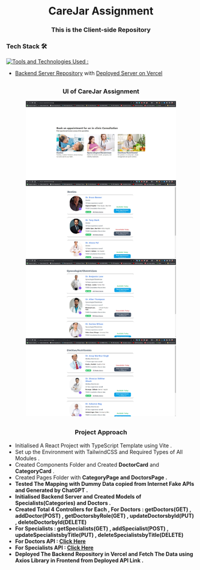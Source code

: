 <h1 align='center'>CareJar Assignment</h1>

<h3 align='center'>This is the Client-side Repository</h3>

### Tech Stack  🛠 
[![Tools and Technologies Used : ](https://skillicons.dev/icons?i=react,nodejs,express,mongodb,tailwind,ts,js,postman,html,css)](https://skillicons.dev)

- [Backend Server Repository](https://github.com/soumyarajbag/CareJar-Server) with [Deployed Server on Vercel](https://care-jar-server.vercel.app/) 


## <h3 align='center'> UI of  CareJar Assignment </h3>
<p align='center'>
<img src="UI/First_Screen.jpg" alt="Screenshot of First_Screen" width="400">
<img src="UI/Dentist_Screen.jpg" alt="Screenshot of Dentist_Screen" width="400">
<img src="UI/Gynec_Screen.jpg" alt="Screenshot of Gynec_Screen" width="400">
<img src="UI/Diet_Screen.jpg" alt="Screenshot of Diet_Screen.jpg" width="400">
<p>

## <h3 align='center'> Project Approach </h3>
- Initialised A React Project with TypeScript Template using Vite .
- Set up the Environment with TailwindCSS and Required Types of All Modules .
- Created Components Folder and Created <b>DoctorCard</b> and <b>CategoryCard</b> .
- Created Pages Folder with <b>CategoryPage<b> and <b>DoctorsPage<b> .
- Tested The Mapping with Dummy Data copied from Internet Fake APIs and Generated by ChatGPT .
- Initialised Backend Server and Created Models of <b>Specialists(Categories)</b> and <b>Doctors</b> .
- Created Total 4 Controllers for Each , For Doctors : <b>getDoctors(GET) , addDoctor(POST) , getDoctorsbyRole(GET) , updateDoctorsbyId(PUT) , deleteDoctorbyId(DELETE)</b>
- For Specialists : <b>getSpecialists(GET) , addSpecialist(POST) , updateSpecialistsbyTitle(PUT) , deleteSpecialistsbyTitle(DELETE)</b>
- For Doctors API : <a href="https://care-jar-server.vercel.app/api/doctors" taget="_blank">Click Here</a>
- For Specialists API : <a href="https://care-jar-server.vercel.app/api/specialists" taget="_blank">Click Here</a>
- Deployed The Backend Repository in Vercel and Fetch The Data using Axios Library in Frontend from Deployed API Link .
